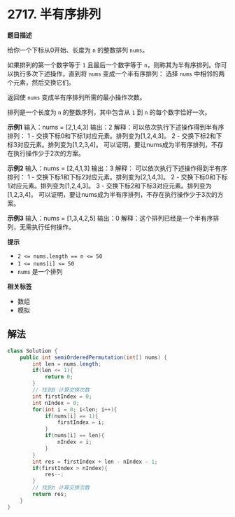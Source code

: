 # 2717. 半有序排列

**题目描述**

给你一个下标从0开始、长度为 `n` 的整数排列 `nums`。

如果排列的第一个数字等于 `1` 且最后一个数字等于 `n`，则称其为半有序排列。你可以执行多次下述操作，直到将 `nums` 变成一个半有序排列：
选择 `nums` 中相邻的两个元素，然后交换它们。

返回使 `nums` 变成半有序排列所需的最小操作次数。

排列是一个长度为 `n` 的整数序列，其中包含从 `1` 到 `n` 的每个数字恰好一次。

**示例1**
输入：nums = [2,1,4,3]
输出：2
解释：可以依次执行下述操作得到半有序排列：
1 - 交换下标0和下标1对应元素。排列变为[1,2,4,3]。
2 - 交换下标2和下标3对应元素。排列变为[1,2,3,4]。
可以证明，要让nums成为半有序排列，不存在执行操作少于2次的方案。

**示例2**
输入：nums = [2,4,1,3]
输出：3
解释：
可以依次执行下述操作得到半有序排列：
1 - 交换下标1和下标2对应元素。排列变为[2,1,4,3]。
2 - 交换下标0和下标1对应元素。排列变为[1,2,4,3]。
3 - 交换下标2和下标3对应元素。排列变为[1,2,3,4]。
可以证明，要让nums成为半有序排列，不存在执行操作少于3次的方案。

**示例3**
输入：nums = [1,3,4,2,5]
输出：0
解释：这个排列已经是一个半有序排列，无需执行任何操作。

**提示**
- `2 <= nums.length == n <= 50`
- `1 <= nums[i] <= 50`
- `nums` 是一个排列

**相关标签**
- 数组
- 模拟

## 解法
```Java
class Solution {
    public int semiOrderedPermutation(int[] nums) {
        int len = nums.length;
        if(len <= 1){
            return 0;
        }
        // 找到0 计算交换次数
        int firstIndex = 0;
        int nIndex = 0;
        for(int i = 0; i<len; i++){
            if(nums[i] == 1){
                firstIndex = i;
            }
            if(nums[i] == len){
                nIndex = i;
            }
        }
        int res = firstIndex + len - nIndex - 1; 
        if(firstIndex > nIndex){
            res--;
        }
        // 找到n 计算交换次数
        return res;
    }
}
```